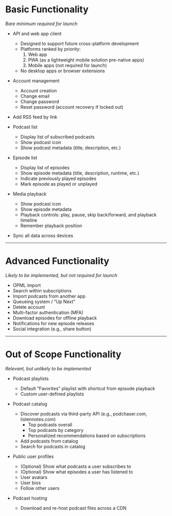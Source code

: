# Basic Functionality

_Bare minimum required for launch_

- API and web app client
  - Designed to support future cross-platform development
  - Platforms ranked by priority:
    1. Web app
    2. PWA (as a lightweight mobile solution pre-native apps)
    3. Mobile apps (not required for launch)
  - No desktop apps or browser extensions

- Account management
  - Account creation
  - Change email
  - Change password
  - Reset password (account recovery if locked out)

- Add RSS feed by link

- Podcast list
  - Display list of subscribed podcasts
  - Show podcast icon
  - Show podcast metadata (title, description, etc.)

- Episode list
  - Display list of episodes
  - Show episode metadata (title, description, runtime, etc.)
  - Indicate previously played episodes
  - Mark episode as played or unplayed

- Media playback
  - Show podcast icon
  - Show episode metadata
  - Playback controls: play, pause, skip back/forward, and playback timeline
  - Remember playback position

- Sync all data across devices

---

# Advanced Functionality

_Likely to be implemented, but not required for launch_

- OPML import
- Search within subscriptions
- Import podcasts from another app
- Queueing system / “Up Next”
- Delete account
- Multi-factor authentication (MFA)
- Download episodes for offline playback
- Notifications for new episode releases
- Social integration (e.g., share button)

---

# Out of Scope Functionality

_Relevant, but unlikely to be implemented_

- Podcast playlists
  - Default “Favorites” playlist with shortcut from episode playback
  - Custom user-defined playlists

- Podcast catalog
  - Discover podcasts via third-party API (e.g., podchaser.com, listennotes.com)
    - Top podcasts overall
    - Top podcasts by category
    - Personalized recommendations based on subscriptions
  - Add podcasts from catalog
  - Search for podcasts in catalog

- Public user profiles
  - (Optional) Show what podcasts a user subscribes to
  - (Optional) Show what episodes a user has listened to
  - User avatars
  - User bios
  - Follow other users

- Podcast hosting
  - Download and re-host podcast files across a CDN
